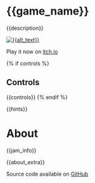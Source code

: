 # {{game_name}}
{{description}}

[![{{alt_text}}]({{cover_path}})]({{itch_link}})

Play it now on [itch.io]({{itch_link}})

{% if controls %}
## Controls
{{controls}}
{% endif %}

{{hints}}

# About
{{jam_info}}

{{about_extra}}

Source code available on [GitHub]({{source_code_link}})

<!--TODO ponder metadata TEST-->

